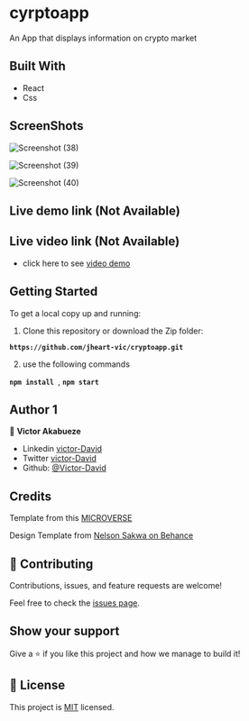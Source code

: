 # cyrptoapp
An App that displays information on crypto market

## Built With

- React
- Css

## ScreenShots

![Screenshot (38)](https://user-images.githubusercontent.com/67344757/181126884-87265b8b-d8a0-4112-91a9-5a8a102fbeb1.png)


![Screenshot (39)](https://user-images.githubusercontent.com/67344757/181126953-422ac3a8-b727-4629-a588-81f3231c0343.png)


![Screenshot (40)](https://user-images.githubusercontent.com/67344757/181127034-f0abf868-1a63-4855-8173-c6d99f1d594a.png)


## Live demo link (Not Available)
## Live video link (Not Available)
- click here to see [video demo](https://www.loom.com/share/b672e8ca4b5848109ca614396492e23a)
## Getting Started
To get a local copy up and running:

1. Clone this repository or download the Zip folder:

**``https://github.com/jheart-vic/cryptoapp.git``**

2. use the following commands

**``npm install ``**, 
**``npm start``**

## Author 1

👤 **Victor Akabueze**

- Linkedin [victor-David](linkedin.com/in/victor-chiemerie-302a97230)
- Twitter [victor-David](https://twitter.com/Victorjheart)
- Github: [@Victor-David](https://github.com/jheart-vic)

## Credits

Template from this [MICROVERSE](https://www.microverse.org/)

Design Template from  [Nelson Sakwa on Behance](https://www.behance.net/sakwadesignstudio)

## 🤝 Contributing

Contributions, issues, and feature requests are welcome!

Feel free to check the [issues page](https://github.com/jheart-vic/cryptoapp/issues).

## Show your support

Give a ⭐️ if you like this project and how we manage to build it!

## 📝 License

This project is [MIT](./MIT.md) licensed.
